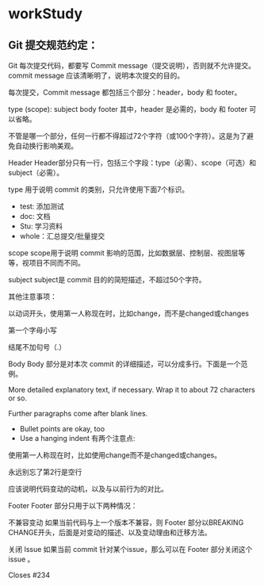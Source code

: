 # workStudy
## Git 提交规范约定：
Git 每次提交代码，都要写 Commit message（提交说明），否则就不允许提交。commit message 应该清晰明了，说明本次提交的目的。

每次提交，Commit message 都包括三个部分：header，body 和 footer。

 type (scope): subject
 body
 footer
其中，header 是必需的，body 和 footer 可以省略。

不管是哪一个部分，任何一行都不得超过72个字符（或100个字符）。这是为了避免自动换行影响美观。

Header
Header部分只有一行，包括三个字段：type（必需）、scope（可选）和subject（必需）。

type
用于说明 commit 的类别，只允许使用下面7个标识。
  - test: 添加测试
  - doc:  文档
  - Stu: 学习资料
  - whole：汇总提交/批量提交
  
  scope
scope用于说明 commit 影响的范围，比如数据层、控制层、视图层等等，视项目不同而不同。

subject
subject是 commit 目的的简短描述，不超过50个字符。

其他注意事项：

以动词开头，使用第一人称现在时，比如change，而不是changed或changes

第一个字母小写

结尾不加句号（.）

Body
Body 部分是对本次 commit 的详细描述，可以分成多行。下面是一个范例。

More detailed explanatory text, if necessary.  Wrap it to 
about 72 characters or so. 

Further paragraphs come after blank lines.

- Bullet points are okay, too
- Use a hanging indent
有两个注意点:

使用第一人称现在时，比如使用change而不是changed或changes。

永远别忘了第2行是空行

应该说明代码变动的动机，以及与以前行为的对比。

Footer
Footer 部分只用于以下两种情况：

不兼容变动
如果当前代码与上一个版本不兼容，则 Footer 部分以BREAKING CHANGE开头，后面是对变动的描述、以及变动理由和迁移方法。

关闭 Issue
如果当前 commit 针对某个issue，那么可以在 Footer 部分关闭这个 issue 。

Closes #234
